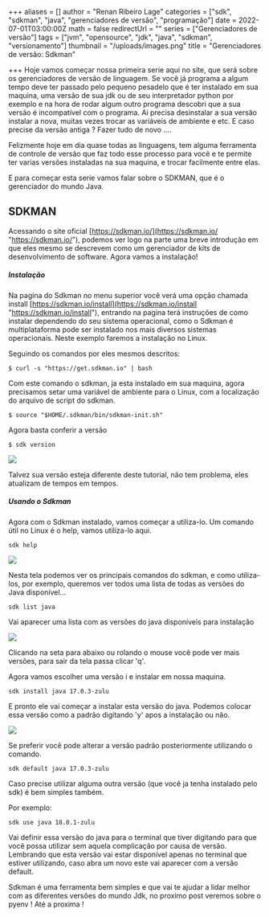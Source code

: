 
+++
aliases = []
author = "Renan Ribeiro Lage"
categories = ["sdk", "sdkman", "java", "gerenciadores de versão", "programação"]
date = 2022-07-01T03:00:00Z
math = false
redirectUrl = ""
series = ["Gerenciadores de versão"]
tags = ["jvm", "opensource", "jdk", "java", "sdkman", "versionamento"]
thumbnail = "/uploads/images.png"
title = "Gerenciadores de versão: Sdkman"

+++
Hoje vamos começar nossa primeira serie aqui no site, que será sobre os gerenciadores de versão de linguagem. Se você já programa a algum tempo deve ter passado pelo pequeno pesadelo que é ter instalado em sua maquina, uma versão de sua jdk ou de seu interpretador python por exemplo e na hora de rodar algum outro programa descobri que a sua versão é incompatível com o programa. Ai precisa desinstalar a sua versão instalar a nova, muitas vezes trocar as variáveis de ambiente e etc. E caso precise da versão antiga ? Fazer tudo de novo ....

Felizmente hoje em dia quase todas as linguagens, tem alguma ferramenta de controle de versão que faz todo esse processo para você e te permite ter varias versões instaladas na sua maquina, e trocar facilmente entre elas.

E para começar esta serie vamos falar sobre o SDKMAN, que é o gerenciador do mundo Java.

## SDKMAN

Acessando o site oficial [https://sdkman.io/](https://sdkman.io/ "https://sdkman.io/"), podemos ver logo na parte uma breve introdução em que eles mesmo se descrevem como um gerenciador de kits de desenvolvimento de software. Agora vamos a instalação!

##### Instalação

Na pagina do Sdkman no menu superior você verá uma opção chamada install [https://sdkman.io/install](https://sdkman.io/install "https://sdkman.io/install"), entrando na pagina terá instruções de como instalar dependendo do seu sistema operacional, como o Sdkman é multiplataforma pode ser instalado nos mais diversos sistemas operacionais. Neste exemplo faremos a instalação no Linux.

Seguindo os comandos por eles mesmos descritos:

    $ curl -s "https://get.sdkman.io" | bash

Com este comando o sdkman, ja esta instalado em sua maquina, agora precisamos setar uma variável de ambiente para o Linux, com a localização do arquivo de script do sdkman.

    $ source "$HOME/.sdkman/bin/sdkman-init.sh"

Agora basta conferir a versão

    $ sdk version

![](/uploads/sdkversion.png)

Talvez sua versão esteja diferente deste tutorial, não tem problema, eles atualizam de tempos em tempos.

##### Usando o Sdkman

Agora com o Sdkman instalado, vamos começar a utiliza-lo. Um comando útil no Linux é o help, vamos utiliza-lo aqui.

    sdk help

![](/uploads/sdkhelp.png)

Nesta tela podemos ver os principais comandos do sdkman, e como utiliza-los, por exemplo, queremos ver todos uma lista de todas as versões do Java disponível...

    sdk list java

Vai aparecer uma lista com as versões do java disponíveis para instalação

![](/uploads/listjava.png)

Clicando na seta para abaixo ou rolando o mouse você pode ver mais versões, para sair da tela passa clicar 'q'.

Agora vamos escolher uma versão i e instalar em nossa maquina.

    sdk install java 17.0.3-zulu

E pronto ele vai começar a instalar esta versão do java. Podemos colocar essa versão como a padrão digitando 'y' apos a instalação ou não.

![](/uploads/sdkinstall.png)

Se preferir você pode alterar a versão padrão posteriormente utilizando o comando.

    sdk default java 17.0.3-zulu

Caso precise utilizar alguma outra versão (que você ja tenha instalado pelo sdk) é bem simples também.

Por exemplo:

    sdk use java 18.0.1-zulu

Vai definir essa versão do java para o terminal que tiver digitando para que você possa utilizar sem aquela complicação por causa de versão. Lembrando que esta versão vai estar disponível apenas no terminal que estiver utilizando, caso abra um novo este vai aparecer com a versão default.

Sdkman é uma ferramenta bem simples e que vai te ajudar a lidar melhor com as diferentes versões do mundo Jdk, no proximo post veremos sobre o pyenv ! Até a proxima ! 
